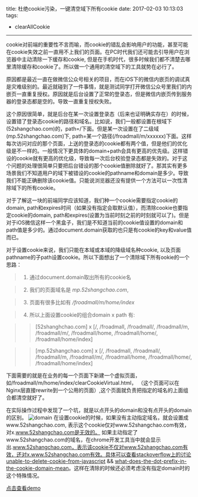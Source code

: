 title: 杜绝cookie污染，一键清空域下所有cookie
date: 2017-02-03 10:13:03
tags: 
- clearAllCookie
---

cookie对前端的重要性不言而喻，而cookie的错乱会影响用户的功能，甚至可能在cookie失效之前一直用不上我们的页面。在PC时代我们还可能去引导用户在浏览器中主动清除一下缓存和cookie, 但是在手机时代，很多时候我们都不清楚去哪里清除缓存和cookie了。所以做一个通用的清空域下的工具就势在必行了。

原因都是最近一直在做微信公众号相关的项目，而在iOS下的微信内嵌页的调试真是灾难级别的。最近就碰到了一件事情，就是测试同学打开微信公众号里我们的内嵌页一直重复授权。原因就是后台设置了正常的登录态，但是微信内嵌页传到服务器的登录态都是空的。导致一直重复授权失败。

这个原因很简单，就是后台在某一次设置登录态（后来也证明确实存在）的时候，设置错了登录态cookie的路径和域名。比如说，我们一般都设置在根域下(52shangchao.com)的，path=/下面。但是某一次设置在了二级域(mp.52shangchao.com)下, path=某一个路径(/froadmall/m/xxxxxx)下面。这样每次访问对应的那个页面，上送的登录态的cookie都有两个值，但是他们的优化级是不一样的。一般情况下更具体的domain+path会具有更高的优先级。这样错设的cookie就有更高的优化级，导致每一次后台校验登录态都是失效的。对于这个问题的处理很简单只要把后台错设的那个cookie值删除就好了。那其实有更多场景我们不知道用户的域下被错设的cookie的pathname和domain是多少。导致我们不能正确删除该cookie值。只能说浏览器还没有提供一个方法可以一次性清除域下的所有cookie。

对于了解这一块的前端同学应该知道，我们种一个cookie需要指定cookie的domain, path和expires时间（如果没有指定会取默认值），而清除cookie也要指定cookie的domain, path和expires(设置为当前时刻之前的时刻就可以了)。但是对于iOS微信这样一个黑盒子，我们是不知道当前的cookie值设置的domain和path值是多少的。通过document.domain获取的也只是有cookie的key和value值而已。

对于设置cookie来说，我们只能在本域或本域的降级域名种cookie, 以及页面pathname的子path设置cookie。所以下面想出了一个清除域下所有ookie的一个思路：

> 1. 通过document.domain取出所有的cookie名

> 2. 我们的页面域名是 *mp.52shangchao.com*,

> 3. 页面有很多比如有 */froadmall/m/home/index*

> 4. 所以上面设置cookie的组合domain x path 有:

>> [52shanghchao.com] x [/, /froadmall, /froadmall/, /froadmall/m, /froadmall/m/, /froadmall/home, /froadmall/home/, /froadmall/home/index]

>> [mp.52shangchao.com] x [/, /froadmall, /froadmall/, /froadmall/m, /froadmall/m/, /froadmall/home, /froadmall/home/, /froadmall/home/index]

下面需要的就是在业务的每一个页面下新建一个虚拟页面，如/froadmall/m/home/index/clearCookieVirtual.html， （这个页面可以在Nginx层直接rewrite到一个公用的页面）,这个页面就负责把指定的域名的上面组合都清空就好了。

在实际操作过程中发现了一个坑，就是以点开头的domain和没有点开头的domain的区别。
![domain](https://dn-dapenggaofei.qbox.me/68995c1bc3be99db35aef63579587b93.png)
在设置cookie的时候，如果没有主动指定域名，就会设置成www.52shangchao.com, 表示这个cookie仅对www.52shangchao.com有效，对x.www.52shangchao.com是无效的。 如果主动指定了www.52shangchao.com的域名，在chrome开发工具当中就会显示出.www.52shangchao.com，表示该cookie不仅对www.52shangchao.com有效，还对x.www.52shangchao.com有效。具体可以查看stackoverflow上的讨论 [unable-to-delete-cookie-from-javascript](http://stackoverflow.com/questions/5688491/unable-to-delete-cookie-from-javascript) && [what-does-the-dot-prefix-in-the-cookie-domain-mean](http://stackoverflow.com/questions/9618217/what-does-the-dot-prefix-in-the-cookie-domain-mean)。这样在清除的时候还必须考虑没有指定domain时的这个特殊情况。


[点击查看demo](http://demo.dapenggaofei.com/clear-all-cookies/example01/clearCookies.html)

